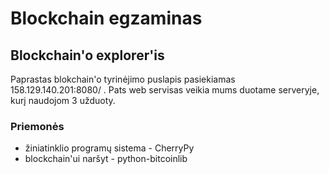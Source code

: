 # Blockchain egzaminas
## Blockchain'o explorer'is
Paprastas blokchain'o tyrinėjimo puslapis pasiekiamas 158.129.140.201:8080/ . Pats web servisas veikia mums duotame serveryje, kurį naudojom 3 užduoty.
### Priemonės
- žiniatinklio programų sistema - CherryPy
- blockchain'ui naršyt - python-bitcoinlib
